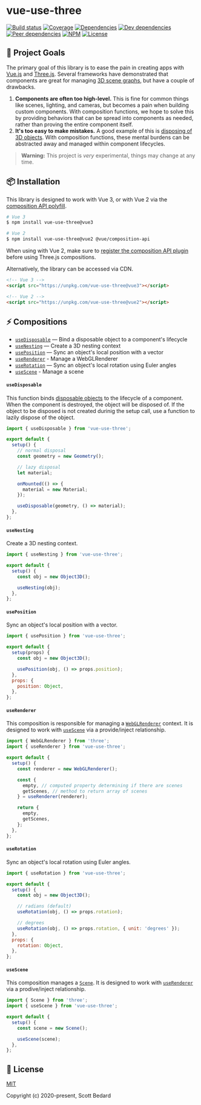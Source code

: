 # vue-use-three

[![Build status](https://img.shields.io/github/workflow/status/scottbedard/vue-use-three/Test)](https://github.com/scottbedard/vue-use-three/actions)
[![Coverage](https://img.shields.io/codecov/c/github/scottbedard/vue-use-three)](https://codecov.io/gh/scottbedard/vue-use-three)
[![Dependencies](https://david-dm.org/scottbedard/vue-use-three/status.svg)](https://david-dm.org/scottbedard/vue-use-three)
[![Dev dependencies](https://david-dm.org/scottbedard/vue-use-three/dev-status.svg)](https://david-dm.org/scottbedard/vue-use-three?type=dev)
[![Peer dependencies](https://david-dm.org/scottbedard/vue-use-three/peer-status.svg)](https://david-dm.org/scottbedard/vue-use-three?type=peer)
[![NPM](https://img.shields.io/npm/v/vue-use-three)](https://www.npmjs.com/package/vue-use-three)
[![License](https://img.shields.io/badge/license-MIT-blue)](https://github.com/scottbedard/vue-use-three/blob/master/LICENSE)

## 🚀 Project Goals

The primary goal of this library is to ease the pain in creating apps with [Vue.js](https://vuejs.org/) and [Three.js](https://threejs.org/). Several frameworks have demonstrated that components are great for managing [3D scene graphs](https://threejsfundamentals.org/threejs/lessons/threejs-scenegraph.html), but have a couple of drawbacks.

1. **Components are often too high-level.** This is fine for common things like scenes, lighting, and cameras, but becomes a pain when building custom components. With composition functions, we hope to solve this by providing behaviors that can be spread into components as needed, rather than proving the entire component itself.
2. **It's too easy to make mistakes.** A good example of this is [disposing of 3D objects](https://threejs.org/docs/#manual/en/introduction/How-to-dispose-of-objects). With composition functions, these mental burdens can be abstracted away and managed within component lifecycles.

> **Warning:** This project is _very_ experimental, things may change at any time.

## 📦 Installation

This library is designed to work with Vue 3, or with Vue 2 via the [composition API polyfill](https://github.com/vuejs/composition-api).

```bash
# Vue 3
$ npm install vue-use-three@vue3

# Vue 2
$ npm install vue-use-three@vue2 @vue/composition-api
```

When using with Vue 2, make sure to [register the composition API plugin](https://github.com/vuejs/composition-api#usage) before using Three.js compositions.

Alternatively, the library can be accessed via CDN.

```html
<!-- Vue 3 -->
<script src="https://unpkg.com/vue-use-three@vue3"></script>

<!-- Vue 2 -->
<script src="https://unpkg.com/vue-use-three@vue2"></script>
```

## ⚡ Compositions

- [`useDisposable`](#usedisposable) — Bind a disposable object to a component's lifecycle
- [`useNesting`](#usenesting) — Create a 3D nesting context
- [`usePosition`](#useposition) — Sync an object's local position with a vector
- [`useRenderer`](#userenderer) - Manage a WebGLRenderer
- [`useRotation`](#userotation) — Sync an object's local rotation using Euler angles
- [`useScene`](#usescene) - Manage a scene

#### `useDisposable`

This function binds [disposable objects](https://threejs.org/docs/#manual/en/introduction/How-to-dispose-of-objects) to the lifecycle of a component. When the component is destroyed, the object will be disposed of. If the object to be disposed is not created durinig the setup call, use a function to lazily dispose of the object.

```js
import { useDisposable } from 'vue-use-three';

export default {
  setup() {
    // normal disposal
    const geometry = new Geometry();

    // lazy disposal
    let material;

    onMounted(() => {
      material = new Material;
    });

    useDisposable(geometry, () => material);
  },
};
```

#### `useNesting`

Create a 3D nesting context.

```js
import { useNesting } from 'vue-use-three';

export default {
  setup() {
    const obj = new Object3D();

    useNesting(obj);
  },
};
```

#### `usePosition`

Sync an object's local position with a vector.

```js
import { usePosition } from 'vue-use-three';

export default {
  setup(props) {
    const obj = new Object3D();

    usePosition(obj, () => props.position);
  },
  props: {
    position: Object,
  },
};
```

#### `useRenderer`

This composition is responsible for managing a [`WebGLRenderer`](https://threejs.org/docs/index.html#api/en/renderers/WebGLRenderer) context. It is designed to work with [`useScene`](#usescene) via a provide/inject relationship.

```js
import { WebGLRenderer } from 'three';
import { useRenderer } from 'vue-use-three';

export default {
  setup() {
    const renderer = new WebGLRenderer();

    const {
      empty, // computed property determining if there are scenes
      getScenes, // method to return array of scenes
    } = useRenderer(renderer);

    return {
      empty,
      getScenes,
    };
  },
};
```

#### `useRotation`

Sync an object's local rotation using Euler angles.

```js
import { useRotation } from 'vue-use-three';

export default {
  setup() {
    const obj = new Object3D();

    // radians (default)
    useRotation(obj, () => props.rotation);

    // degrees
    useRotation(obj, () => props.rotation, { unit: 'degrees' });
  },
  props: {
    rotation: Object,
  },
};
```

#### `useScene`

This composition manages a [`Scene`](https://threejs.org/docs/index.html#api/en/scenes/Scene). It is designed to work with [`useRenderer`](#userenderer) via a prodive/inject relationship.

```js
import { Scene } from 'three';
import { useScene } from 'vue-use-three';

export default {
  setup() {
    const scene = new Scene();

    useScene(scene);
  },
};
```

## 📄 License

[MIT](https://github.com/scottbedard/vue-use-three/blob/master/LICENSE)

Copyright (c) 2020-present, Scott Bedard
